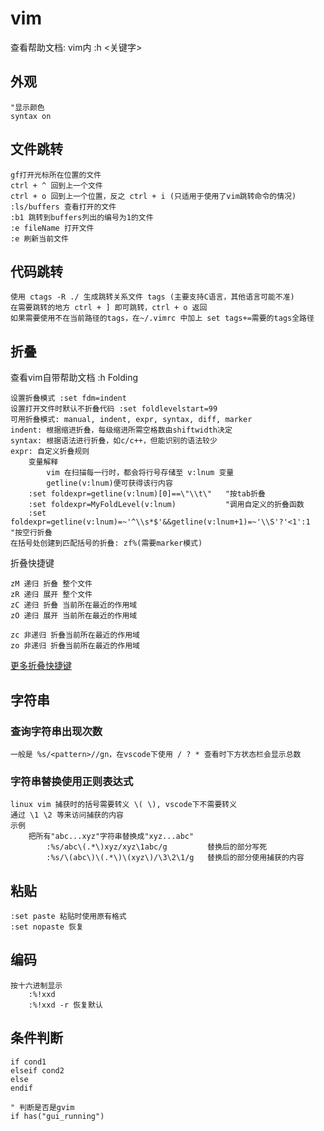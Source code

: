 
# vim

查看帮助文档: vim内 :h <关键字>

## 外观

```vim
"显示颜色
syntax on
```

## 文件跳转

```text
gf打开光标所在位置的文件
ctrl + ^ 回到上一个文件
ctrl + o 回到上一个位置，反之 ctrl + i (只适用于使用了vim跳转命令的情况)
:ls/buffers 查看打开的文件
:b1 跳转到buffers列出的编号为1的文件
:e fileName 打开文件
:e 刷新当前文件
```

## 代码跳转

```text
使用 ctags -R ./ 生成跳转关系文件 tags (主要支持C语言，其他语言可能不准)
在需要跳转的地方 ctrl + ] 即可跳转，ctrl + o 返回
如果需要使用不在当前路径的tags，在~/.vimrc 中加上 set tags+=需要的tags全路径
```

## 折叠

查看vim自带帮助文档 :h Folding

```text
设置折叠模式 :set fdm=indent
设置打开文件时默认不折叠代码 :set foldlevelstart=99
可用折叠模式: manual, indent, expr, syntax, diff, marker
indent: 根据缩进折叠，每级缩进所需空格数由shiftwidth决定
syntax: 根据语法进行折叠，如c/c++，但能识别的语法较少
expr: 自定义折叠规则
    变量解释
        vim 在扫描每一行时，都会将行号存储至 v:lnum 变量
        getline(v:lnum)便可获得该行内容
    :set foldexpr=getline(v:lnum)[0]==\"\\t\"   "按tab折叠
    :set foldexpr=MyFoldLevel(v:lnum)           "调用自定义的折叠函数
    :set foldexpr=getline(v:lnum)=~'^\\s*$'&&getline(v:lnum+1)=~'\\S'?'<1':1    "按空行折叠
在括号处创建到匹配括号的折叠: zf%(需要marker模式)
```

折叠快捷键

```vim
zM 递归 折叠 整个文件
zR 递归 展开 整个文件
zC 递归 折叠 当前所在最近的作用域
zO 递归 展开 当前所在最近的作用域

zc 非递归 折叠当前所在最近的作用域
zo 非递归 折叠当前所在最近的作用域
```

[更多折叠快捷键](https://www.cnblogs.com/heartchord/p/4797996.html?ivk_sa=1024320u)

## 字符串

### 查询字符串出现次数

```text
一般是 %s/<pattern>//gn，在vscode下使用 / ? * 查看时下方状态栏会显示总数
```

### 字符串替换使用正则表达式

```text
linux vim 捕获时的括号需要转义 \( \), vscode下不需要转义
通过 \1 \2 等来访问捕获的内容
示例
    把所有"abc...xyz"字符串替换成"xyz...abc"
        :%s/abc\(.*\)xyz/xyz\1abc/g         替换后的部分写死
        :%s/\(abc\)\(.*\)\(xyz\)/\3\2\1/g   替换后的部分使用捕获的内容
```

## 粘贴

```text
:set paste 粘贴时使用原有格式
:set nopaste 恢复
```

## 编码

```text
按十六进制显示
    :%!xxd
    :%!xxd -r 恢复默认
```

## 条件判断

```vim
if cond1
elseif cond2
else
endif
```

```vim
" 判断是否是gvim
if has("gui_running")
```
